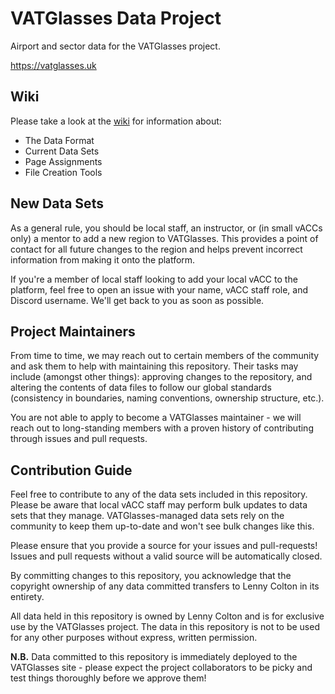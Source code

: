 # VATGlasses Data Project
Airport and sector data for the VATGlasses project.

https://vatglasses.uk

## Wiki
Please take a look at the [wiki](https://github.com/lennycolton/vatglasses-data/wiki) for information about:
- The Data Format
- Current Data Sets
- Page Assignments
- File Creation Tools

## New Data Sets
As a general rule, you should be local staff, an instructor, or (in small vACCs only) a mentor to add a new region to VATGlasses. This provides a point of contact for all future changes to the region and helps prevent incorrect information from making it onto the platform.

If you're a member of local staff looking to add your local vACC to the platform, feel free to open an issue with your name, vACC staff role, and Discord username. We'll get back to you as soon as possible.

## Project Maintainers
From time to time, we may reach out to certain members of the community and ask them to help with maintaining this repository. Their tasks may include (amongst other things): approving changes to the repository, and altering the contents of data files to follow our global standards (consistency in boundaries, naming conventions, ownership structure, etc.).

You are not able to apply to become a VATGlasses maintainer - we will reach out to long-standing members with a proven history of contributing through issues and pull requests.

## Contribution Guide
Feel free to contribute to any of the data sets included in this repository. Please be aware that local vACC staff may perform bulk updates to data sets that they manage. VATGlasses-managed data sets rely on the community to keep them up-to-date and won't see bulk changes like this.

Please ensure that you provide a source for your issues and pull-requests! Issues and pull requests without a valid source will be automatically closed.

By committing changes to this repository, you acknowledge that the copyright ownership of any data committed transfers to Lenny Colton in its entirety.

All data held in this repository is owned by Lenny Colton and is for exclusive use by the VATGlasses project. The data in this repository is not to be used for any other purposes without express, written permission.

**N.B.** Data committed to this repository is immediately deployed to the VATGlasses site - please expect the project collaborators to be picky and test things thoroughly before we approve them!
